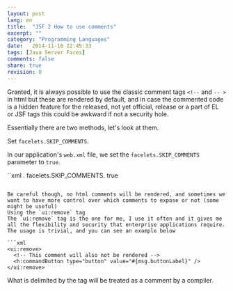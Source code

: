 ```yaml
---
layout: post
lang: en
title:  "JSF 2 How to use comments"
excerpt: ""
category: "Programming Languages"
date:   2014-11-16 22:45:33
tags: [Java Server Faces]
comments: false
share: true
revision: 0
---
```




Granted, it is always possible to use the classic comment tags `<!--` and `-- >` in html but these are rendered by default, and in case the commented code is a hidden feature for the released, not yet official, release or a part of EL or JSF tags this could be awkward if not a security hole.

Essentially there are two methods, let's look at them.

Set `facelets.SKIP_COMMENTS`.

In our application's `web.xml` file, we set the `facelets.SKIP_COMMENTS` parameter to `true`.

``xml
<context-param>.
   <param-name>facelets.SKIP_COMMENTS</param-name>.
   <param-value>true</param-value>
</context-param>
```

Be careful though, no html comments will be rendered, and sometimes we want to have more control over which comments to expose or not (some might be useful)
Using the `ui:remove` tag
The `ui:remove` tag is the one for me, I use it often and it gives me all the flexibility and security that enterprise applications require. The usage is trivial, and you can see an example below

```xml
<ui:remove>
  <!-- This comment will also not be rendered -->
  <h:commandButton type="button" value="#{msg.buttonLabel}" />
</ui:remove>
```

What is delimited by the tag will be treated as a comment by a compiler.
